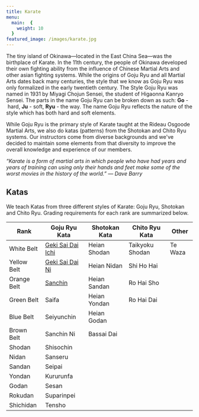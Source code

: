 ```yaml
---
title: Karate
menu: 
  main:  {
    weight: 10
  }
featured_image: /images/karate.jpg
---
```


The tiny island of Okinawa—located in the East China Sea—was the birthplace of Karate. In the 11th century, the people of Okinawa developed their own fighting ability from the influence of Chinese Martial Arts and other asian fighting systems. While the origins of Goju Ryu and all Martial Arts dates back many centuries, the style that we know as Goju Ryu was only formalized in the early twentieth century. The Style Goju Ryu was named in 1931 by Miyagi Chojun Sensei, the student of Higaonna Kanryo Sensei. The parts in the name Goju Ryu can be broken down as such: **Go** - hard, **Ju** - soft, **Ryu** - the way. The name Goju Ryu reflects the nature of the style which has both hard and soft elements.

While Goju Ryu is the primary style of Karate taught at the Rideau Osgoode Martial Arts, we also do katas (patterns) from the Shotokan and Chito Ryu systems. Our instructors come from diverse backgrounds and we've decided to maintain some elements from that diversity to improve the overall knowledge and experience of our members.

*“Karate is a form of martial arts in which people who have had years and years of training can using only their hands and feet make some of the worst movies in the history of the world.” ― Dave Barry*

## Katas

We teach Katas from three different styles of Karate: Goju Ryu, Shotokan and Chito Ryu. Grading requirements for each rank are summarized below.

Rank         | Goju Ryu Kata     | Shotokan Kata | Chito Ryu Kata  | Other
-------------|-------------------|---------------|-----------------|---------
White Belt   | [Geki Sai Dai Ichi](/kata/geki-sai-dai-ichi) | Heian Shodan  | Taikyoku Shodan | Te Waza
Yellow Belt  | [Geki Sai Dai Ni](/kata/geki-sai-dai-ni)   | Heian Nidan   | Shi Ho Hai      |  
Orange Belt  | [Sanchin](/kata/sanchin)           | Heian Sandan  | Ro Hai Sho      |  
Green Belt   | Saifa             | Heian Yondan  | Ro Hai Dai      |  
Blue Belt    | Seiyunchin        | Heian Godan   |                 |  
Brown Belt   | Sanchin Ni        | Bassai Dai    |                 |  
Shodan       | Shisochin         |               |                 |  
Nidan        | Sanseru
Sandan       | Seipai
Yondan       | Kururunfa
Godan        | Sesan
Rokudan      | Suparinpei
Shichidan    | Tensho

